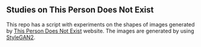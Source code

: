 ## Studies on This Person Does Not Exist

This repo has a script with experiments on the shapes of images generated by [This Person Does Not Exist](https://thispersondoesnotexist.com/) website. The images are generated by using [StyleGAN2](https://arxiv.org/abs/1912.04958).
